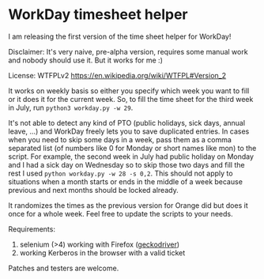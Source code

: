 # WorkDay timesheet helper

I am releasing the first version of the time sheet helper for WorkDay!

Disclaimer: It's very naive, pre-alpha version, requires some manual work and nobody should use it. But it works for me :)

License: WTFPLv2 https://en.wikipedia.org/wiki/WTFPL#Version_2

It works on weekly basis so either you specify which week you want to fill or it does it for the current week.
So, to fill the time sheet for the third week in July, run `python3 workday.py -w 29`.

It's not able to detect any kind of PTO (public holidays, sick days, annual leave, …) and WorkDay freely lets you
to save duplicated entries. In cases when you need to skip some days in a week, pass them as a comma separated list
(of numbers like 0 for Monday or short names like mon) to the script. For example, the second week in July had public
holiday on Monday and I had a sick day on Wednesday so to skip those two days and fill the rest
I used `python workday.py -w 28 -s 0,2`. This should not apply to situations when a month starts or ends in the middle
of a week because previous and next months should be locked already.

It randomizes the times as the previous version for Orange did but does it once for a whole week.
Feel free to update the scripts to your needs.

Requirements:

1. selenium (>4) working with Firefox ([geckodriver](https://github.com/mozilla/geckodriver/releases))
1. working Kerberos in the browser with a valid ticket

Patches and testers are welcome.